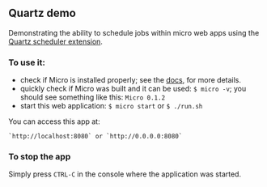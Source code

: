 ## Quartz demo

Demonstrating the ability to schedule jobs within micro web apps using the [Quartz scheduler extension](https://github.com/florinpatrascu/micro-extensions/tree/master/quartz_scheduler). 
  
### To use it:

 - check if Micro is installed properly; see the [docs](http://micro-docs.simplegames.ca/), for more details.
 - quickly check if Micro was built and it can be used:
    `$ micro -v`; you should see something like this: `Micro 0.1.2`
 - start this web application:
    `$ micro start` or
    `$ ./run.sh`

You can access this app at:

    `http://localhost:8080` or `http://0.0.0.0:8080`

### To stop the app

Simply press `CTRL-C` in the console where the application was started.
